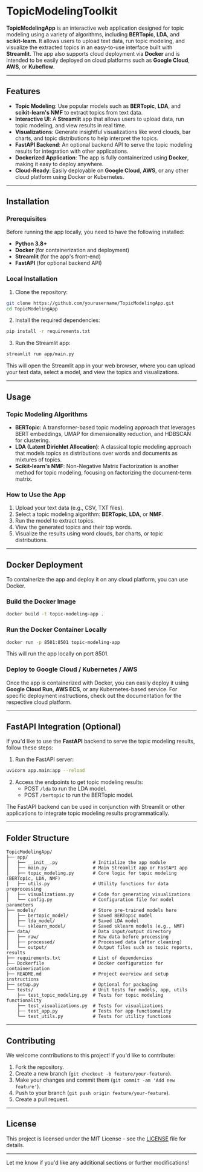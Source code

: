 # TopicModelingToolkit

**TopicModelingApp** is an interactive web application designed for topic modeling using a variety of algorithms, including **BERTopic**, **LDA**, and **scikit-learn**. It allows users to upload text data, run topic modeling, and visualize the extracted topics in an easy-to-use interface built with **Streamlit**. The app also supports cloud deployment via **Docker** and is intended to be easily deployed on cloud platforms such as **Google Cloud**, **AWS**, or **Kubeflow**.

---

## Features

- **Topic Modeling**: Use popular models such as **BERTopic**, **LDA**, and **scikit-learn's NMF** to extract topics from text data.
- **Interactive UI**: A **Streamlit** app that allows users to upload data, run topic modeling, and view results in real time.
- **Visualizations**: Generate insightful visualizations like word clouds, bar charts, and topic distributions to help interpret the topics.
- **FastAPI Backend**: An optional backend API to serve the topic modeling results for integration with other applications.
- **Dockerized Application**: The app is fully containerized using **Docker**, making it easy to deploy anywhere.
- **Cloud-Ready**: Easily deployable on **Google Cloud**, **AWS**, or any other cloud platform using Docker or Kubernetes.

---

## Installation

### Prerequisites

Before running the app locally, you need to have the following installed:

- **Python 3.8+**
- **Docker** (for containerization and deployment)
- **Streamlit** (for the app's front-end)
- **FastAPI** (for optional backend API)

### Local Installation

1. Clone the repository:

```bash
git clone https://github.com/yourusername/TopicModelingApp.git
cd TopicModelingApp
```

2. Install the required dependencies:

```bash
pip install -r requirements.txt
```

3. Run the Streamlit app:

```bash
streamlit run app/main.py
```

This will open the Streamlit app in your web browser, where you can upload your text data, select a model, and view the topics and visualizations.

---

## Usage

### Topic Modeling Algorithms

- **BERTopic**: A transformer-based topic modeling approach that leverages BERT embeddings, UMAP for dimensionality reduction, and HDBSCAN for clustering.
- **LDA (Latent Dirichlet Allocation)**: A classical topic modeling approach that models topics as distributions over words and documents as mixtures of topics.
- **Scikit-learn's NMF**: Non-Negative Matrix Factorization is another method for topic modeling, focusing on factorizing the document-term matrix.

### How to Use the App

1. Upload your text data (e.g., CSV, TXT files).
2. Select a topic modeling algorithm: **BERTopic**, **LDA**, or **NMF**.
3. Run the model to extract topics.
4. View the generated topics and their top words.
5. Visualize the results using word clouds, bar charts, or topic distributions.

---

## Docker Deployment

To containerize the app and deploy it on any cloud platform, you can use Docker.

### Build the Docker Image

```bash
docker build -t topic-modeling-app .
```

### Run the Docker Container Locally

```bash
docker run -p 8501:8501 topic-modeling-app
```

This will run the app locally on port 8501.

### Deploy to Google Cloud / Kubernetes / AWS

Once the app is containerized with Docker, you can easily deploy it using **Google Cloud Run**, **AWS ECS**, or any Kubernetes-based service. For specific deployment instructions, check out the documentation for the respective cloud platform.

---

## FastAPI Integration (Optional)

If you'd like to use the **FastAPI** backend to serve the topic modeling results, follow these steps:

1. Run the FastAPI server:

```bash
uvicorn app.main:app --reload
```

2. Access the endpoints to get topic modeling results:
   - POST `/lda` to run the LDA model.
   - POST `/bertopic` to run the BERTopic model.

The FastAPI backend can be used in conjunction with Streamlit or other applications to integrate topic modeling results programmatically.

---

## Folder Structure

```
TopicModelingApp/
├── app/
│   ├── __init__.py             # Initialize the app module
│   ├── main.py                 # Main Streamlit app or FastAPI app
│   ├── topic_modeling.py       # Core logic for topic modeling (BERTopic, LDA, NMF)
│   ├── utils.py                # Utility functions for data preprocessing
│   ├── visualizations.py       # Code for generating visualizations
│   └── config.py               # Configuration file for model parameters
├── models/                     # Store pre-trained models here
│   ├── bertopic_model/         # Saved BERTopic model
│   ├── lda_model/              # Saved LDA model
│   └── sklearn_model/          # Saved sklearn models (e.g., NMF)
├── data/                       # Data input/output directory
│   ├── raw/                    # Raw data before processing
│   ├── processed/              # Processed data (after cleaning)
│   └── output/                 # Output files such as topic reports, results
├── requirements.txt            # List of dependencies
├── Dockerfile                  # Docker configuration for containerization
├── README.md                   # Project overview and setup instructions
├── setup.py                    # Optional for packaging
└── tests/                      # Unit tests for models, app, utils
    ├── test_topic_modeling.py  # Tests for topic modeling functionality
    ├── test_visualizations.py  # Tests for visualizations
    ├── test_app.py             # Tests for app functionality
    └── test_utils.py           # Tests for utility functions
```

---

## Contributing

We welcome contributions to this project! If you'd like to contribute:

1. Fork the repository.
2. Create a new branch (`git checkout -b feature/your-feature`).
3. Make your changes and commit them (`git commit -am 'Add new feature'`).
4. Push to your branch (`git push origin feature/your-feature`).
5. Create a pull request.

---

## License

This project is licensed under the MIT License - see the [LICENSE](LICENSE) file for details.

---

Let me know if you'd like any additional sections or further modifications!
